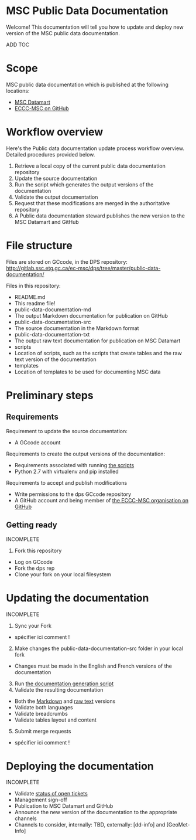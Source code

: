 # MSC Public Data Documentation

Welcome! This documentation will tell you how to update and deploy new version of the MSC public data documentation.

ADD TOC

# Scope

MSC public data documentation which is published at the following locations:
* [MSC Datamart](http://dd.weather.gc.ca/)
* [ECCC-MSC on GitHub](https://github.com/ECCC-MSC)

# Workflow overview

Here's the Public data documentation update process workflow overview. Detailed procedures provided below.

1. Retrieve a local copy of the current public data documentation repository
2. Update the source documentation
3. Run the script which generates the output versions of the documentation
4. Validate the output documentation
5. Request that these modifications are merged in the authoritative repository
6. A Public data documentation steward publishes the new version to the MSC Datamart and GitHub

# File structure

Files are stored on GCcode, in the DPS repository: http://gitlab.ssc.etg.gc.ca/ec-msc/dps/tree/master/public-data-documentation/

Files in this repository:
* README.md
 * This readme file!
* public-data-documentation-md
 * The output Markdown documentation for publication on GitHub
* public-data-documentation-src
 * The source documentation in the Markdown format
* public-data-documentation-txt
 * The output raw text documentation for publication on MSC Datamart
* scripts
 * Location of scripts, such as the scripts that create tables and the raw text version of the documentation
* templates
 * Location of templates to be used for documenting MSC data

# Preliminary steps

## Requirements

Requirement to update the source documentation:
* A GCcode account

Requirements to create the output versions of the documentation:
* Requirements associated with running [the scripts](scripts/)
 * Python 2.7 with virtualenv and pip installed

Requirements to accept and publish modifications
* Write permissions to the dps GCcode repository
* A GitHub account and being member of [the ECCC-MSC organisation on GitHub](https://github.com/orgs/ECCC-MSC/people)

## Getting ready

INCOMPLETE

1. Fork this repository
 * Log on GCcode
 * Fork the dps rep
 * Clone your fork on your local filesystem

# Updating the documentation

INCOMPLETE

1. Sync your Fork
 * spécifier ici comment !
2. Make changes the public-data-documentation-src folder in your local fork
 * Changes must be made in the English and French versions of the documentation
3. Run [the documentation generation script](scripts/)
4. Validate the resulting documentation
 * Both the [Markdown](public-data-documentation-md) and [raw text](public-data-documentation-txt) versions
 * Validate both languages
 * Validate breadcrumbs
 * Validate tables layout and content
5. Submit merge requests
 * spécifier ici comment !

# Deploying the documentation

INCOMPLETE
* Validate [status of open tickets](http://gitlab.ssc.etg.gc.ca/ec-msc/dps/issues?label_name%5B%5D=Public+documentation)
* Management sign-off
* Publication to MSC Datamart and GitHub
* Announce the new version of the documentation to the appropriate channels
 * Channels to consider, internally: TBD, externally: [dd-info] and [GeoMet-Info]
